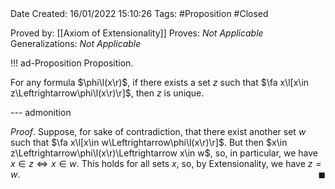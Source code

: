 <br />
<br />

Date Created: 16/01/2022 15:10:26
Tags: #Proposition #Closed

Proved by: [[Axiom of Extensionality]]
Proves: _Not Applicable_
Generalizations: _Not Applicable_

!!! ad-Proposition Proposition.

For any formula $\phi\l(x\r)$, if there exists a set $z$ such that $\fa x\l[x\in z\Leftrightarrow\phi\l(x\r)\r]$, then $z$ is unique.

--- admonition

_Proof_. Suppose, for sake of contradiction, that there exist another set $w$ such that $\fa x\l[x\in w\Leftrightarrow\phi\l(x\r)\r]$. But then $x\in z\Leftrightarrow\phi\l(x\r)\Leftrightarrow x\in w$, so, in particular, we have $x\in z\Leftrightarrow x\in w$. This holds for all sets $x$, so, by Extensionality, we have $z=w$.<span style="float:right;">$\blacksquare$</span>
